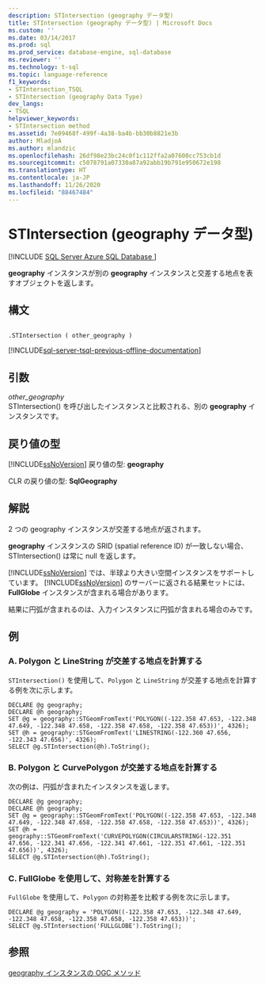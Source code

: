 ```yaml
---
description: STIntersection (geography データ型)
title: STIntersection (geography データ型) | Microsoft Docs
ms.custom: ''
ms.date: 03/14/2017
ms.prod: sql
ms.prod_service: database-engine, sql-database
ms.reviewer: ''
ms.technology: t-sql
ms.topic: language-reference
f1_keywords:
- STIntersection_TSQL
- STIntersection (geography Data Type)
dev_langs:
- TSQL
helpviewer_keywords:
- STIntersection method
ms.assetid: 7e09468f-499f-4a38-ba4b-bb30b8821e3b
author: MladjoA
ms.author: mlandzic
ms.openlocfilehash: 26df98e23bc24c0f1c112ffa2a07600cc753cb1d
ms.sourcegitcommit: c5078791a07330a87a92abb19b791e950672e198
ms.translationtype: HT
ms.contentlocale: ja-JP
ms.lasthandoff: 11/26/2020
ms.locfileid: "88467484"
---
```

# <a name="stintersection-geography-data-type"></a>STIntersection (geography データ型)
[!INCLUDE [SQL Server Azure SQL Database ](../../includes/applies-to-version/sql-asdb.md)]

  **geography** インスタンスが別の **geography** インスタンスと交差する地点を表すオブジェクトを返します。  
  
## <a name="syntax"></a>構文  
  
```  
  
.STIntersection ( other_geography )  
```  
  
[!INCLUDE[sql-server-tsql-previous-offline-documentation](../../includes/sql-server-tsql-previous-offline-documentation.md)]

## <a name="arguments"></a>引数
 *other_geography*  
 STIntersection() を呼び出したインスタンスと比較される、別の **geography** インスタンスです。  
  
## <a name="return-types"></a>戻り値の型  
 [!INCLUDE[ssNoVersion](../../includes/ssnoversion-md.md)] 戻り値の型: **geography**  
  
 CLR の戻り値の型: **SqlGeography**  
  
## <a name="remarks"></a>解説  
 2 つの geography インスタンスが交差する地点が返されます。  
  
 **geography** インスタンスの SRID (spatial reference ID) が一致しない場合、STIntersection() は常に null を返します。  
  
 [!INCLUDE[ssNoVersion](../../includes/ssnoversion-md.md)] では、半球より大きい空間インスタンスをサポートしています。 [!INCLUDE[ssNoVersion](../../includes/ssnoversion-md.md)] のサーバーに返される結果セットには、**FullGlobe** インスタンスが含まれる場合があります。  
  
 結果に円弧が含まれるのは、入力インスタンスに円弧が含まれる場合のみです。  
  
## <a name="examples"></a>例  
  
### <a name="a-computing-the-intersection-of-a-polygon-and-a-linestring"></a>A. Polygon と LineString が交差する地点を計算する  
 `STIntersection()` を使用して、`Polygon` と `LineString` が交差する地点を計算する例を次に示します。  
  
```  
DECLARE @g geography;  
DECLARE @h geography;  
SET @g = geography::STGeomFromText('POLYGON((-122.358 47.653, -122.348 47.649, -122.348 47.658, -122.358 47.658, -122.358 47.653))', 4326);  
SET @h = geography::STGeomFromText('LINESTRING(-122.360 47.656, -122.343 47.656)', 4326);  
SELECT @g.STIntersection(@h).ToString();  
```  
  
### <a name="b-computing-the-intersection-of-a-polygon-and-a-curvepolygon"></a>B. Polygon と CurvePolygon が交差する地点を計算する  
 次の例は、円弧が含まれたインスタンスを返します。  
  
```  
DECLARE @g geography;  
DECLARE @h geography;  
SET @g = geography::STGeomFromText('POLYGON((-122.358 47.653, -122.348 47.649, -122.348 47.658, -122.358 47.658, -122.358 47.653))', 4326);  
SET @h = geography::STGeomFromText('CURVEPOLYGON(CIRCULARSTRING(-122.351 47.656, -122.341 47.656, -122.341 47.661, -122.351 47.661, -122.351 47.656))', 4326);  
SELECT @g.STIntersection(@h).ToString();  
```  
  
### <a name="c-computing-the-symmetric-difference-with-fullglobe"></a>C. FullGlobe を使用して、対称差を計算する  
 `FullGlobe` を使用して、`Polygon` の対称差を比較する例を次に示します。  
  
```  
DECLARE @g geography = 'POLYGON((-122.358 47.653, -122.348 47.649, -122.348 47.658, -122.358 47.658, -122.358 47.653))';  
SELECT @g.STIntersection('FULLGLOBE').ToString();  
```  
  
## <a name="see-also"></a>参照  
 [geography インスタンスの OGC メソッド](../../t-sql/spatial-geography/ogc-methods-on-geography-instances.md)  
  
  
